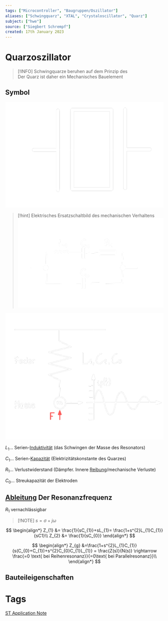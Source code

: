 ```yaml
---
tags: ["Microcontroller", "Baugruppen/Oszillator"]
aliases: ["Schwingquarz", "XTAL", "Crystaloscillator", "Quarz"]
subject: ["hwe"]
source: ["Siegbert Schrempf"]
created: 17th January 2023
---
```


# Quarzoszillator

> [!INFO] Schwingquarze beruhen auf dem Prinzip des [](../../Messtechnik/Piezoelektrik.md#Piezoelektrischer%20Effekt|Piezoelektrischen%20Effekts)  
> Der Quarz ist daher ein Mechanisches Bauelement 

## Symbol

![500](../assets/quarz.png)

> [!hint] Elektrisches Ersatzschaltbild des mechanischen Verhaltens  
> ![500](../assets/elek_esb_quarz.png)

![400](../assets/quarz_mechschwing.png)

$L_{1}\dots$ Serien-[Induktivität](../../Elektrodynamik/Induktivitäten.md) (das Schwingen der Masse des Resonators)

$C_{1}\dots$ Serien-[Kapazität](../../Elektrodynamik/Kapazität.md) (Elektrizitätskonstante des Quarzes)

$R_{1}\dots$ Verlustwiderstand (Dämpfer. Innere [Reibung](../../Physik/Reibungskraft.md)/mechanische Verluste)

$C_{0}\dots$ Streukapazität der Elektroden

## [Ableitung](../../Mathe/mathe%20(3)/Differenzialrechnung.md) Der Resonanzfrequenz

$R_{1}$ vernachlässigbar

> [!NOTE] $s=\sigma+j\omega$

$$
\begin{align*}
Z_{1} &= \frac{1}{sC_{1}}+sL_{1}= \frac{1+s^{2}L_{1}C_{1}}{sC1}\\
Z_{2} &= \frac{1}{sC_{0}}
\end{align*}
$$

$$
\begin{align*}
Z_{g} &=\frac{1+s^{2}L_{1}C_{1}}{s(C_{0}+C_{1})+s^{2}C_{0}C_{1}L_{1}} = \frac{Z(s)}{N(s)} \rightarrow \frac{=0 \text{ bei Reihenresonanz}}{=0\text{ bei Parallelresonanz}}\\
\end{align*}
$$

## Bauteileigenschaften

# Tags

[ST Application Note](https://www.st.com/resource/en/application_note/an2867-oscillator-design-guide-for-stm8afals-stm32-mcus-and-mpus-stmicroelectronics.pdf)
